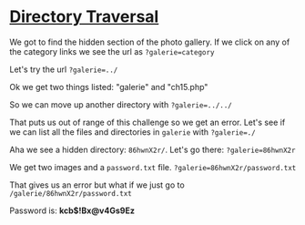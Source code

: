 # [Directory Traversal](https://www.root-me.org/en/Challenges/Web-Server/Directory-traversal)

We got to find the hidden section of the photo gallery. If we click on any of the category 
links we see the url as `?galerie=category`

Let's try the url `?galerie=../`

Ok we get two things listed: "galerie" and "ch15.php"

So we can move up another directory with `?galerie=../../`

That puts us out of range of this challenge so we get an error. Let's see if we can list 
all the files and directories in `galerie` with `?galerie=./`

Aha we see a hidden directory: `86hwnX2r/`. Let's go there: `?galerie=86hwnX2r`

We get two images and a `password.txt` file. `?galerie=86hwnX2r/password.txt`

That gives us an error but what if we just go to `/galerie/86hwnX2r/password.txt`

Password is: **kcb$!Bx@v4Gs9Ez**
